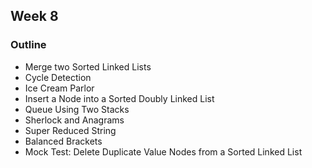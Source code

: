 ## Week 8
### Outline
* Merge two Sorted Linked Lists
* Cycle Detection
* Ice Cream Parlor
* Insert a Node into a Sorted Doubly Linked List
* Queue Using Two Stacks
* Sherlock and Anagrams
* Super Reduced String
* Balanced Brackets
* Mock Test: Delete Duplicate Value Nodes from a Sorted Linked List
